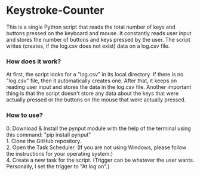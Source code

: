 # Keystroke-Counter
This is a single Python script that reads the total number of keys and buttons pressed on the keyboard and mouse. It constantly reads user input and stores the number of buttons and keys pressed by the user. The script writes (creates, if the log.csv does not exist) data on a log.csv file.

<h3>How does it work?</h3>
At first, the script looks for a "log.csv" in its local directory. If there is no "log.csv" file, then it automatically creates one. After that, it keeps on reading user input and stores the data in the log.csv file. Another important thing is that the script doesn't store any data about the keys that were actually pressed or the buttons on the mouse that were actually pressed.

<h3>How to use?</h3>
0. Download & Install the pynput module with the help of the terminal using this command: "pip install pynput"<br> 
1. Clone the GitHub repository.<br>
2. Open the Task Scheduler. (If you are not using Windows, please follow the instructions for your operating system.)<br>
4. Create a new task for the script. (Trigger can be whatever the user wants. Personally, I set the trigger to "At log on".)<br>
